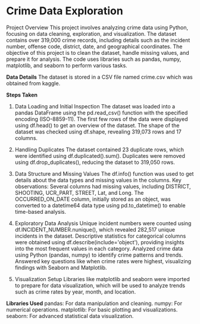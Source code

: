 # Crime Data Exploration

Project Overview
This project involves analyzing crime data using Python, focusing on data cleaning, exploration, and visualization. The dataset contains over 319,000 crime records, including details such as the incident number, offense code, district, date, and geographical coordinates. The objective of this project is to clean the dataset, handle missing values, and prepare it for analysis. The code uses libraries such as pandas, numpy, matplotlib, and seaborn to perform various tasks.

__Data Details__
The dataset is stored in a CSV file named crime.csv which was obtained from kaggle. 

__Steps Taken__

1. Data Loading and Initial Inspection
The dataset was loaded into a pandas DataFrame using the pd.read_csv() function with the specified encoding (ISO-8859-11).
The first few rows of the data were displayed using df.head() to get an overview of the dataset.
The shape of the dataset was checked using df.shape, revealing 319,073 rows and 17 columns.

2. Handling Duplicates
The dataset contained 23 duplicate rows, which were identified using df.duplicated().sum().
Duplicates were removed using df.drop_duplicates(), reducing the dataset to 319,050 rows.


3. Data Structure and Missing Values
The df.info() function was used to get details about the data types and missing values in the columns.
Key observations:
Several columns had missing values, including DISTRICT, SHOOTING, UCR_PART, STREET, Lat, and Long.
The OCCURRED_ON_DATE column, initially stored as an object, was converted to a datetime64 data type using pd.to_datetime() to enable time-based analysis.


4. Exploratory Data Analysis
Unique incident numbers were counted using df.INCIDENT_NUMBER.nunique(), which revealed 282,517 unique incidents in the dataset.
Descriptive statistics for categorical columns were obtained using df.describe(include='object'), providing insights into the most frequent values in each category.
Analyzed crime data using Python (pandas, numpy) to identify crime patterns and trends.
Answered key questions like when crime rates were highest, visualizing findings with Seaborn and Matplotlib.


5. Visualization Setup
Libraries like matplotlib and seaborn were imported to prepare for data visualization, which will be used to analyze trends such as crime rates by year, month, and location.


__Libraries Used__
pandas: For data manipulation and cleaning.
numpy: For numerical operations.
matplotlib: For basic plotting and visualizations.
seaborn: For advanced statistical data visualization.
